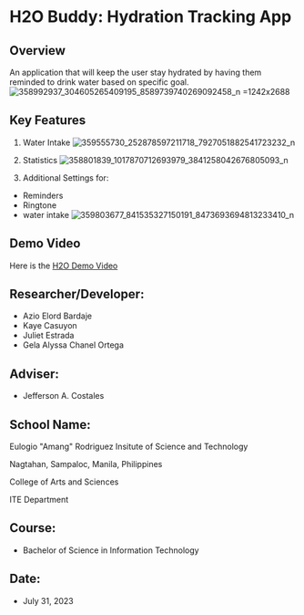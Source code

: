 # H2O Buddy: Hydration Tracking App



## Overview
An application that will keep the user stay hydrated by having them reminded to drink water based on specific goal.
![358992937_304605265409195_8589739740269092458_n =1242x2688](https://github.com/code-azel/H2O-Remind/assets/116578446/a4374f37-cfff-4920-aaaa-ee8aba27a834)





## Key Features
1. Water Intake
![359555730_252878597211718_7927051882541723232_n](https://github.com/code-azel/H2O-Remind/assets/116578446/b953a037-77f4-44ad-b1df-74dc37b6501d)

2. Statistics
![358801839_1017870712693979_3841258042676805093_n](https://github.com/code-azel/H2O-Remind/assets/116578446/1c673d33-2ff2-403a-88ab-5afb8511ff5a)

3. Additional Settings for:
  - Reminders
  - Ringtone
  - water intake
![359803677_841535327150191_8473693694813233410_n](https://github.com/code-azel/H2O-Remind/assets/116578446/bb1e33a7-e41e-4134-a37c-8194b16c323d)


## Demo Video
Here is the
[H2O Demo Video](https://drive.google.com/file/d/1h85f2FTU7KrRKcLfqcU0TxsmpbjGf6IP/view?fbclid=IwAR0Q_u9oceODJJNmV77efBf47taZ9oWmvytC9T-LCw0YPPSNtLYi6SehLjA)
## Researcher/Developer:
- Azio Elord Bardaje
- Kaye Casuyon
- Juliet Estrada
- Gela Alyssa Chanel Ortega
## Adviser:
- Jefferson A. Costales
## School Name:
Eulogio "Amang" Rodriguez Insitute of Science and Technology<br>

Nagtahan, Sampaloc, Manila, Philippines<br>

College of Arts and Sciences<br>

ITE Department
## Course:
- Bachelor of Science in Information Technology

## Date: 
- July 31, 2023

